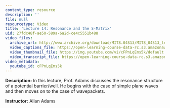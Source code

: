 ```yaml
---
content_type: resource
description: ''
file: null
resourcetype: Video
title: 'Lecture 14: Resonance and the S-Matrix'
uid: 27fdc48f-ae50-589a-6a2d-ce4c5551b488
video_files:
  archive_url: http://www.archive.org/download/MIT8.04S13/MIT8_04S13_lec14_300k.mp4
  video_captions_file: https://open-learning-course-data-rc.s3.amazonaws.com/8-04-quantum-physics-i-spring-2013/537c55f067cf542eaf6925784365d56a_cFPnLqEms5k.vtt
  video_thumbnail_file: https://img.youtube.com/vi/cFPnLqEms5k/default.jpg
  video_transcript_file: https://open-learning-course-data-rc.s3.amazonaws.com/8-04-quantum-physics-i-spring-2013/a03f660c36c67ad1b7c3b6e87c4fa74a_cFPnLqEms5k.pdf
video_metadata:
  youtube_id: cFPnLqEms5k
---
```


**Description:** In this lecture, Prof. Adams discusses the resonance structure of a potential barrier/well. He begins with the case of simple plane waves and then moves on to the case of wavepackets.

**Instructor:** Allan Adams